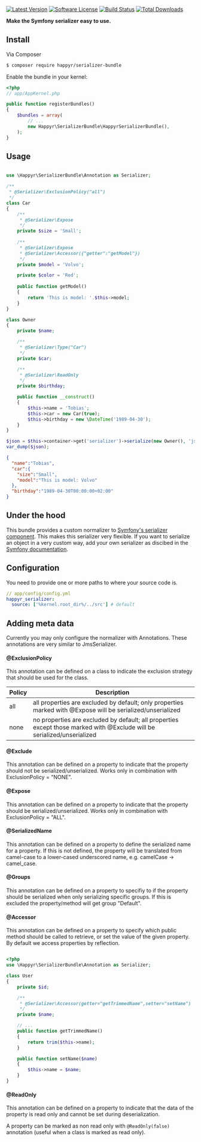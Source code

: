 
[![Latest Version](https://img.shields.io/github/release/happyr/serializer-bundle.svg?style=flat-square)](https://github.com/happyr/serializer-bundle/releases)
[![Software License](https://img.shields.io/badge/license-MIT-brightgreen.svg?style=flat-square)](LICENSE)
[![Build Status](https://img.shields.io/travis/happyr/serializer-bundle.svg?style=flat-square)](https://travis-ci.org/happyr/serializer-bundle)
[![Total Downloads](https://img.shields.io/packagist/dt/happyr/serializer-bundle.svg?style=flat-square)](https://packagist.org/packages/php-http/httplug-bundle)

**Make the Symfony serializer easy to use.**


## Install

Via Composer

``` bash
$ composer require happyr/serializer-bundle
```

Enable the bundle in your kernel:

``` php
<?php
// app/AppKernel.php

public function registerBundles()
{
    $bundles = array(
        // ...
        new Happyr\SerializerBundle\HappyrSerializerBundle(),
    );
}
```

## Usage

```php

use \Happyr\SerializerBundle\Annotation as Serializer;

/**
 * @Serializer\ExclusionPolicy("all")
 */
class Car
{
    /**
     * @Serializer\Expose
     */
    private $size = 'Small';
    
    /**
     * @Serializer\Expose
     * @Serializer\Accessor({"getter":"getModel"})
     */
    private $model = 'Volvo';

    private $color = 'Red';
    
    public function getModel()
    {
        return 'This is model: '.$this->model;
    }
}

class Owner
{
    private $name;

    /**
     * @Serializer\Type("Car")
     */
    private $car;

    /**
     * @Serializer\ReadOnly
     */
    private $birthday;

    public function __construct()
    {
        $this->name = 'Tobias';
        $this->car = new Car(true);
        $this->birthday = new \DateTime('1989-04-30');
    }
}

$json = $this->container->get('serializer')->serialize(new Owner(), 'json');
var_dump($json);
```

```json
{
  "name":"Tobias",
  "car":{
    "size":"Small",
    "model":"This is model: Volvo"
  },
  "birthday":"1989-04-30T00:00:00+02:00"
}
```

## Under the hood

This bundle provides a custom normalizer to [Symfony's serializer component](http://symfony.com/doc/current/components/serializer.html). This makes
this serializer very flexible. If you want to serialize an object in a very custom way, 
add your own serializer as discibed in the [Symfony documentation](http://symfony.com/doc/current/cookbook/serializer.html). 

## Configuration

You need to provide one or more paths to where your source code is. 

```yaml
// app/config/config.yml
happyr_serializer:
  source: ['%kernel.root_dir%/../src'] # default
```

## Adding meta data

Currently you may only configure the normalizer with Annotations. These annotations
are very similar to JmsSerializer. 

#### @ExclusionPolicy

This annotation can be defined on a class to indicate the exclusion strategy
that should be used for the class.


| Policy   | Description |
| -------- | ----------- |
| all      | all properties are excluded by default; only properties marked with @Expose will be serialized/unserialized 
| none     | no properties are excluded by default; all properties except those marked with @Exclude will be serialized/unserialized


#### @Exclude

This annotation can be defined on a property to indicate that the property should
not be serialized/unserialized. Works only in combination with ExclusionPolicy = "NONE".

#### @Expose
This annotation can be defined on a property to indicate that the property should
be serialized/unserialized. Works only in combination with ExclusionPolicy = "ALL".

#### @SerializedName
This annotation can be defined on a property to define the serialized name for a
property. If this is not defined, the property will be translated from camel-case
to a lower-cased underscored name, e.g. camelCase -> camel_case.


#### @Groups
This annotation can be defined on a property to specifiy to if the property
should be serialized when only serializing specific groups. If this is excluded the
property/method will get group "Default". 


#### @Accessor
This annotation can be defined on a property to specify which public method should
be called to retrieve, or set the value of the given property. By default we access
properties by reflection. 

```php

<?php
use \Happyr\SerializerBundle\Annotation as Serializer;

class User
{
    private $id;

    /** 
     * @Serializer\Accessor(getter="getTrimmedName",setter="setName") 
     */
    private $name;

    // ...
    public function getTrimmedName()
    {
        return trim($this->name);
    }

    public function setName($name)
    {
        $this->name = $name;
    }
}
```

#### @ReadOnly

This annotation can be defined on a property to indicate that the data of the property
is read only and cannot be set during deserialization.

A property can be marked as non read only with `@ReadOnly(false)` annotation (useful when a class is marked as read only).
